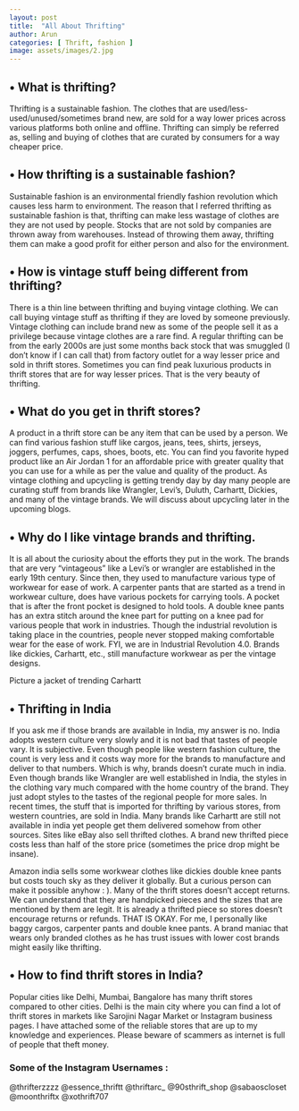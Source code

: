 ```yaml
---
layout: post
title:  "All About Thrifting"
author: Arun
categories: [ Thrift, fashion ]
image: assets/images/2.jpg
---
```


## •	What is thrifting?

Thrifting is a sustainable fashion. The clothes that are used/less-used/unused/sometimes brand new, are sold for a way lower prices across various platforms both online and offline. Thrifting can simply be referred as, selling and buying of clothes that are curated by consumers for a way cheaper price. 

## •	How thrifting is a sustainable fashion?

Sustainable fashion is an environmental friendly fashion revolution which causes less harm to environment. The reason that I referred thrifting as sustainable fashion is that, thrifting can make less wastage of clothes are they are not used by people. Stocks that are not sold by companies are thrown away from warehouses. Instead of throwing them away, thrifting them can make a good profit for either person and also for the environment.

## •	How is vintage stuff being different from thrifting?

There is a thin line between thrifting and buying vintage clothing. We can call buying vintage stuff as thrifting if they are loved by someone previously. Vintage clothing can include brand new as some of the people sell it as a privilege because vintage clothes are a rare find. A regular thrifting can be from the early 2000s are just some months back stock that was smuggled (I don’t know if I can call that) from factory outlet for a way lesser price and sold in thrift stores. Sometimes you can find peak luxurious products in thrift stores that are for way lesser prices. That is the very beauty of thrifting.

## •	What do you get in thrift stores?

A product in a thrift store can be any item that can be used by a person. We can find various fashion stuff like cargos, jeans, tees, shirts, jerseys, joggers, perfumes, caps, shoes, boots, etc. You can find you favorite hyped product like an Air Jordan 1 for an affordable price with greater quality that you can use for a while as per the value and quality of the product. As vintage clothing and upcycling is getting trendy day by day many people are curating stuff from brands like Wrangler, Levi’s, Duluth, Carhartt, Dickies, and many of the vintage brands. We will discuss about upcycling later in the upcoming blogs.

## •	Why do I like vintage brands and thrifting.

It is all about the curiosity about the efforts they put in the work. The brands that are very “vintageous” like a Levi’s or wrangler are established in the early 19th century. Since then, they used to manufacture various type of workwear for ease of work. A carpenter pants that are started as a trend in workwear culture, does have various pockets for carrying tools. A pocket that is after the front pocket is designed to hold tools. A double knee pants has an extra stitch around the knee part for putting on a knee pad for various people that work in industries. Though the industrial revolution is taking place in the countries, people never stopped making comfortable wear for the ease of work. FYI, we are in Industrial Revolution 4.0. Brands like dickies, Carhartt, etc., still manufacture workwear as per the vintage designs.

Picture a jacket of trending Carhartt

## •	Thrifting in India

If you ask me if those brands are available in India, my answer is no. India adopts western culture very slowly and it is not bad that tastes of people vary. It is subjective. Even though people like western fashion culture, the count is very less and it costs way more for the brands to manufacture and deliver to that numbers. Which is why, brands doesn’t curate much in india. Even though brands like Wrangler are well established in India, the styles in the clothing vary much compared with the home country of the brand. They just adopt styles to the tastes of the regional people for more sales. In recent times, the stuff that is imported for thrifting by various stores, from western countries, are sold in India. Many brands like Carhartt are still not available in india yet people get them delivered somehow from other sources. Sites like eBay also sell thrifted clothes. A brand new thrifted piece costs less than half of the store price (sometimes the price drop might be insane). 

Amazon india sells some workwear clothes like dickies double knee pants but costs touch sky as they deliver it globally. But a curious person can make it possible anyhow : ).  Many of the thrift stores doesn’t accept returns. We can understand that they are handpicked pieces and the sizes that are mentioned by them are legit. It is already a thrifted piece so stores doesn’t encourage returns or refunds. THAT IS OKAY. For me, I personally like baggy cargos, carpenter pants and double knee pants. A brand maniac that wears only branded clothes as he has trust issues with lower cost brands might easily like thrifting. 


## •	How to find thrift stores in India?

Popular cities like Delhi, Mumbai, Bangalore has many thrift stores compared to other cities. Delhi is the main city where you can find a lot of thrift stores in markets like Sarojini Nagar Market or Instagram business pages. I have attached some of the reliable stores that are up to my knowledge and experiences. Please beware of scammers as internet is full of people that theft money. 


### Some of the Instagram Usernames :

@thrifterzzzz
@essence_thriftt
@thriftarc_
@90sthrift_shop
@sabaoscloset
@moonthriftx
@xothrift707
